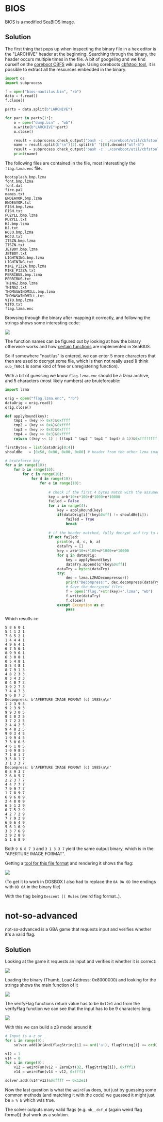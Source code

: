 # BIOS 

BIOS is a modified SeaBIOS image.

## Solution

The first thing that pops up when inspecting the binary file in a hex editor is the "LARCHIVE" header at the beginning.
Searching through the binary, the header occurs multiple times in the file.
A bit of googeling and we find ourself on the [coreboot  CBFS](https://www.coreboot.org/CBFS) wiki page.
Using coreboots [cbfstool tool](https://github.com/coreboot/coreboot/tree/master/util/cbfstool), it is possible to extract all the resources embedded in the binary:

```python
import os
import subprocess

f = open("bios-nautilus.bin", "rb")
data = f.read()
f.close()

parts = data.split(b"LARCHIVE")

for part in parts[1:]:
    o = open("dump.bin" , "wb")
    o.write(b"LARCHIVE"+part)
    o.close()

    result = subprocess.check_output("bash -c './coreboot/util/cbfstool/cbfstool dump.bin print'", shell=True)
    name = result.split(b"\n")[2].split(b" ")[0].decode("utf-8")
    result = subprocess.check_output("bash -c './coreboot/util/cbfstool/cbfstool dump.bin extract -f dump/"+name+" -n "+name+"'", shell=True)
    print(name)
```

The following files are contained in the file, most interestingly the `flag.lzma.enc` file.

```
bootsplash.bmp.lzma
font.bmp.lzma
font.dat
fire.pal
names.txt
ENDEAVOR.bmp.lzma
ENDEAVOR.txt
FISH.bmp.lzma
FISH.txt
FUZYLL.bmp.lzma
FUZYLL.txt
HJ.bmp.lzma
HJ.txt
HOJU.bmp.lzma
HOJU.txt
ITSZN.bmp.lzma
ITSZN.txt
JETBOY.bmp.lzma
JETBOY.txt
LIGHTNING.bmp.lzma
LIGHTNING.txt
MIKE_PIZZA.bmp.lzma
MIKE_PIZZA.txt
PERRIBUS.bmp.lzma
PERRIBUS.txt
THING2.bmp.lzma
THING2.txt
THOMASWINDMILL.bmp.lzma
THOMASWINDMILL.txt
VITO.bmp.lzma
VITO.txt
flag.lzma.enc
```

Browsing through the binary after mapping it correctly, and following the strings shows some interesting code:

![](img/bios.png)

The function names can be figured out by looking at how the binary otherwise works and how [certain functions](https://github.com/coreboot/seabios/blob/master/src/romfile.c) are implemented in SeaBIOS.

So if somewhere "nautilus" is entered, we can enter 5 more characters that then are used to decrypt some file, which is then not really used (I think `sub_f60c1` is some kind of free or unregistering function).


With a bit of guessing we know `flag.lzma.enc` should be a lzma archive, and 5 characters (most likely numbers) are bruteforcable:


```python
import lzma

orig = open("flag.lzma.enc", "rb")
dataOrig = orig.read()
orig.close()

def applyRound(key):
    tmp1 = (key >> 0xF)&0xffff
    tmp2 = (key >> 0xA)&0xffff
    tmp3 = (key >> 0x8)&0xffff
    tmp4 = (key >> 0x3)&0xffff
    return ((key << 1) | ((tmp1 ^ tmp2 ^ tmp3 ^ tmp4) & 1))&0xffffffff

firstBytes = list(dataOrig[0:4])
shouldBe   = [0x5d, 0x00, 0x00, 0x80] # header from the other lzma images

# bruteforce key
for a in range(10):
    for b in range(10):
        for c in range(10):
            for d in range(10):
                for e in range(10):
                
                    # check if the first 4 bytes match with the assumed header after decryption
                    key = a+b*10+c*100+d*1000+e*10000
                    failed = False
                    for i in range(4):
                        key = applyRound(key)
                        if(dataOrig[i]^(key&0xff) != shouldBe[i]):
                            failed = True
                            break
                            
                    # if the header matched, fully decrypt and try to decompress using the LZMADecompressor
                    if not failed:
                        print(e, d, c, b, a)
                        dataTry = []
                        key = a+b*10+c*100+d*1000+e*10000
                        for q in dataOrig:
                            key = applyRound(key)
                            dataTry.append(q^(key&0xff))
                        dataTry = bytes(dataTry)
                        try:
                            dec = lzma.LZMADecompressor()
                            print("Decompress:", dec.decompress(dataTry, max_length=32))
                            # Save the decrypted files
                            f = open("flag."+str(key)+".lzma", "wb")
                            f.write(dataTry)
                            f.close()
                        except Exception as e:
                            pass
```

Which results in:

```
5 8 6 0 1
5 4 1 2 1
7 6 5 2 1
1 4 4 4 1
4 9 6 4 1
6 7 5 6 1
8 9 9 6 1
6 3 0 8 1
0 5 4 8 1
8 5 4 8 1
8 7 9 1 3
4 8 2 3 3
8 3 4 3 3
0 4 0 7 3
3 9 2 7 3
7 4 4 7 3
9 6 8 7 3
Decompress: b'APERTURE IMAGE FORMAT (c) 1985\n\n'
1 2 3 9 3
9 2 3 9 3
9 9 3 0 5
0 2 0 2 5
3 7 2 2 5
2 4 4 2 5
9 4 8 2 5
9 0 3 4 5
1 9 9 4 5
7 3 0 6 5
4 6 1 8 5
1 0 9 8 5
7 1 0 1 7
3 5 8 1 7
3 1 3 3 7
Decompress: b'APERTURE IMAGE FORMAT (c) 1985\n\n'
0 8 9 3 7
2 6 8 5 7
2 2 3 7 7
4 4 7 7 7
7 9 9 7 7
1 7 8 9 7
6 9 6 0 9
2 4 8 0 9
6 5 1 2 9
0 7 5 2 9
4 2 7 2 9
7 7 9 2 9
6 0 6 4 9
5 6 1 6 9
3 3 7 6 9
2 9 2 8 9
5 1 6 8 9
```

Both `9 6 8 7 3` and `3 1 3 3 7` yield the same output binary, which is in the "APERTURE IMAGE FORMAT".

Getting a [tool for this file format](http://portalwiki.asshatter.org/index.php/Aperture_Image_Format.html) and rendering it shows the flag:

![](img/biosflag.png)

(To get it to work in DOSBOX I also had to replace the `0A 0A 0D` line endings with `0D 0A` in the binary file)

With the flag being `Descent ][ Rules` (weird flag format..).


# not-so-advanced

not-so-advanced is a GBA game that requests input and verifies whether it's a valid flag.


## Solution

Looking at the game it requests an input and verifies it whether it is correct:

![](img/game.png)

Loading the binary (Thumb, Load Address: 0x8000000) and looking for the strings shows the main function of it

![](img/gamecode.png)

The verifyFlag functions return value has to be `0x12e1` and from the verifyFlag function we can see that the input has to be 9 characters long.

![](img/gamecode2.png)

With this we can build a z3 model around it:

```python
# Input is a-z or _
for i in range(9):
    solver.add(Or(And(flagString[i] >= ord('a'), flagString[i] <= ord('z')), flagString[i] == ord('_')))

v12 = 1
v14 = 0
for i in range(9):
    v12 = weirdFun(v12 + ZeroExt(32, flagString[i]), 0xfff1)
    v14 = weirdFun(v14 + v12, 0xfff1)

solver.add((v14^v12)&0xffff == 0x12e1)
```

Now the last question is what the `weirdFun` does, but just by guessing some common methods (and matching it with the code) we guessed it might just be `a % b` which was true.

The solver outputs many valid flags (e.g. `nb__dcf_d` (again weird flag format)) that work as a solution.